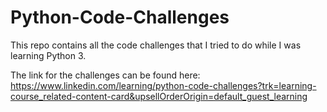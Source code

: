 # Python-Code-Challenges
This repo contains all the code challenges that I tried to do while I was learning Python 3.

The link for the challenges can be found here:
https://www.linkedin.com/learning/python-code-challenges?trk=learning-course_related-content-card&upsellOrderOrigin=default_guest_learning

